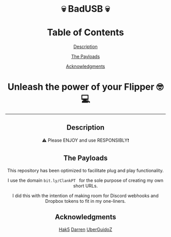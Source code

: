 <div align=center>

# 💀 BadUSB 💀

        

# Table of Contents

[Description](#Description)

[The Payloads](#The-Payloads)

[Acknowledgments](#Acknowledgments)



# Unleash the power of your Flipper 🤓💻

***  

## Description 

⚠️ Please ENJOY and use RESPONSIBLY❗ 


## The Payloads 

This repository has been optimized to facilitate plug and play functionality. 

I use the domain `bit.ly/ClankPT ` for the sole purpose of creating my own short URLs.

I did this with the intention of making room for Discord webhooks and Dropbox tokens to fit in my one-liners.



<!-- ACKNOWLEDGMENTS -->
## Acknowledgments 

[Hak5](https://hak5.org/)
[Darren](https://github.com/hak5darren)
[UberGuidoZ](https://github.com/UberGuidoZ)

